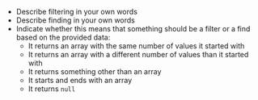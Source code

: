 * Describe filtering in your own words
* Describe finding in your own words
* Indicate whether this means that something should be a filter or a find based on the provided data:
  * It returns an array with the same number of values it started with
  * It returns an array with a different number of values than it started with
  * It returns something other than an array
  * It starts and ends with an array
  * It returns `null`
